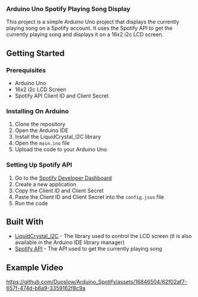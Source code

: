 ### Arduino Uno Spotify Playing Song Display
This project is a simple Arduino Uno project that displays the currently playing song on a Spotify account. It uses the Spotify API to get the currently playing song and displays it on a 16x2 i2c LCD screen.

## Getting Started
### Prerequisites
* Arduino Uno
* 16x2 i2c LCD Screen
* Spotify API Client ID and Client Secret
  
### Installing On Arduino
1. Clone the repository
2. Open the Arduino IDE
3. Install the LiquidCrystal_I2C library
5. Open the `main.ino` file
7. Upload the code to your Arduino Uno

### Setting Up Spotify API
1. Go to the [Spotify Developer Dashboard](https://developer.spotify.com/dashboard/applications)
2. Create a new application
3. Copy the Client ID and Client Secret
4. Paste the Client ID and Client Secret into the `config.json` file
5. Run the code

## Built With
* [LiquidCrystal_I2C](https://github.com/fdebrabander/Arduino-LiquidCrystal-I2C-library) - The library used to control the LCD screen (it is also available in the Arduino IDE library manager)
* [Spotify API](https://developer.spotify.com/documentation/web-api) - The API used to get the currently playing song

## Example Video


https://github.com/Duoslow/Arduino_Spotify/assets/16846504/62f02af7-657f-474d-b6a9-3359162f8c9a

